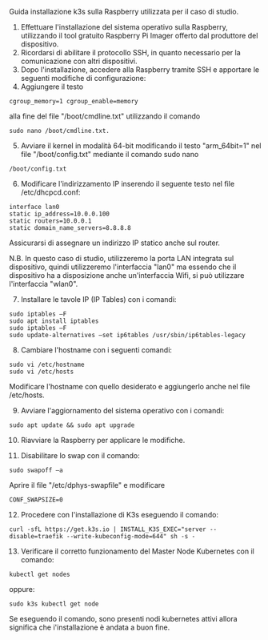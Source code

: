 Guida installazione k3s sulla Raspberry utilizzata per il caso di studio.

1. Effettuare l'installazione del sistema operativo sulla Raspberry, utilizzando il tool gratuito Raspberry Pi Imager offerto dal produttore del dispositivo.
2. Ricordarsi di abilitare il protocollo SSH, in quanto necessario per la comunicazione con altri dispositivi.
3. Dopo l'installazione, accedere alla Raspberry tramite SSH e apportare le seguenti modifiche di configurazione:
4. Aggiungere il testo 
```
cgroup_memory=1 cgroup_enable=memory
```
alla fine del file "/boot/cmdline.txt" utilizzando il comando 
```
sudo nano /boot/cmdline.txt.
```
5. Avviare il kernel in modalità 64-bit modificando il testo "arm_64bit=1" nel file "/boot/config.txt" mediante il comando sudo nano 
```
/boot/config.txt
```
6. Modificare l'indirizzamento IP inserendo il seguente testo nel file /etc/dhcpcd.conf:

```
interface lan0
static ip_address=10.0.0.100
static routers=10.0.0.1
static domain_name_servers=8.8.8.8
```
Assicurarsi di assegnare un indirizzo IP statico anche sul router.

N.B. In questo caso di studio, utilizzeremo la porta LAN integrata sul dispositivo, quindi utilizzeremo l'interfaccia "lan0" ma essendo che il dispositivo ha a disposizione anche un'interfaccia Wifi, si può utilizzare l'interfaccia "wlan0".

7. Installare le tavole IP (IP Tables) con i comandi:
```
sudo iptables –F
sudo apt install iptables
sudo iptables –F
sudo update-alternatives –set ip6tables /usr/sbin/ip6tables-legacy
```

8. Cambiare l'hostname con i seguenti comandi:
```
sudo vi /etc/hostname
sudo vi /etc/hosts
```
Modificare l'hostname con quello desiderato e aggiungerlo anche nel file /etc/hosts.

9. Avviare l'aggiornamento del sistema operativo con i comandi:

```
sudo apt update && sudo apt upgrade
```

10. Riavviare la Raspberry per applicare le modifiche.

11. Disabilitare lo swap con il comando:
```
sudo swapoff –a
```

Aprire il file "/etc/dphys-swapfile" e modificare 
```
CONF_SWAPSIZE=0
```

12. Procedere con l'installazione di K3s eseguendo il comando:
```
curl -sfL https://get.k3s.io | INSTALL_K3S_EXEC="server --disable=traefik --write-kubeconfig-mode=644" sh -s -
```

13. Verificare il corretto funzionamento del Master Node Kubernetes con il comando:
```
kubectl get nodes
```
oppure:
```
sudo k3s kubectl get node
```

Se eseguendo il comando, sono presenti nodi kubernetes attivi allora significa che i'installazione è andata a buon fine.
